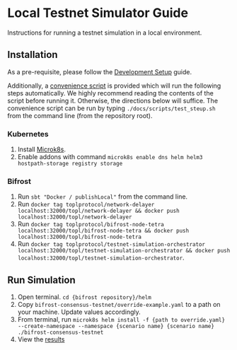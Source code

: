 # Local Testnet Simulator Guide
Instructions for running a testnet simulation in a local environment.

## Installation
As a pre-requisite, please follow the [Development Setup](./DevelopmentSetup.md) guide.

Additionally, a [convenience script](./scripts/test_setup.sh) is provided which will run the following steps automatically.  We highly recommend reading the contents of the script before running it.  Otherwise, the directions below will suffice.
The convenience script can be run by typing `./docs/scripts/test_steup.sh` from the command line (from the repository root).

### Kubernetes
1. Install [Microk8s](https://microk8s.io/docs/install-alternatives).
1. Enable addons with command `microk8s enable dns helm helm3 hostpath-storage registry storage`

### Bifrost
1. Run `sbt "Docker / publishLocal"` from the command line.
1. Run `docker tag toplprotocol/network-delayer localhost:32000/topl/network-delayer && docker push localhost:32000/topl/network-delayer`
1. Run `docker tag toplprotocol/bifrost-node-tetra localhost:32000/topl/bifrost-node-tetra && docker push localhost:32000/topl/bifrost-node-tetra`
1. Run `docker tag toplprotocol/testnet-simulation-orchestrator localhost:32000/topl/testnet-simulation-orchestrator && docker push localhost:32000/topl/testnet-simulation-orchestrator`.

## Run Simulation
1. Open terminal.  `cd {bifrost repository}/helm`
1. Copy `bifrost-consensus-testnet/override-example.yaml` to a path on your machine.  Update values accordingly.
1. From terminal, run `microk8s helm install -f {path to override.yaml} --create-namespace --namespace {scenario name} {scenario name} ./bifrost-consensus-testnet`
1. View the [results](https://console.cloud.google.com/storage/browser/bifrost-topl-labs-testnet-scenario-results/%2Fsimulation/results)
